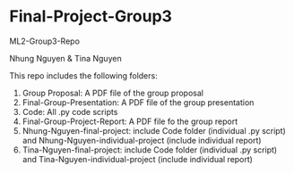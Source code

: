 # Final-Project-Group3
ML2-Group3-Repo

Nhung Nguyen & Tina Nguyen

This repo includes the following folders:
1) Group Proposal: A PDF file of the group proposal
2) Final-Group-Presentation: A PDF file of the group presentation
3) Code: All .py code scripts 
4) Final-Group-Project-Report: A PDF file fo the group report
5) Nhung-Nguyen-final-project: include Code folder (individual .py script) and Nhung-Nguyen-individual-project (include individual report)
6) Tina-Nguyen-final-project: include Code folder (individual .py script) and Tina-Nguyen-individual-project (include individual report)

